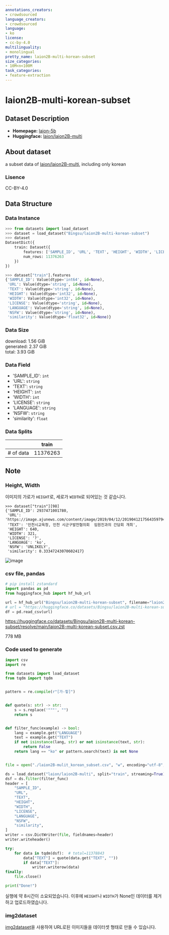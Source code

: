 ```yaml
---
annotations_creators:
- crowdsourced
language_creators:
- crowdsourced
language:
- ko
license:
- cc-by-4.0
multilinguality:
- monolingual
pretty_name: laion2B-multi-korean-subset
size_categories:
- 10M<n<100M
task_categories:
- feature-extraction
---
```

# laion2B-multi-korean-subset

## Dataset Description
- **Homepage:** [laion-5b](https://laion.ai/blog/laion-5b/)
- **Huggingface:** [laion/laion2B-multi](https://huggingface.co/datasets/laion/laion2B-multi)

## About dataset
a subset data of [laion/laion2B-multi](https://huggingface.co/datasets/laion/laion2B-multi), including only korean

### Lisence
CC-BY-4.0
## Data Structure

### Data Instance

```py
>>> from datasets import load_dataset
>>> dataset = load_dataset("Bingsu/laion2B-multi-korean-subset")
>>> dataset
DatasetDict({
    train: Dataset({
        features: ['SAMPLE_ID', 'URL', 'TEXT', 'HEIGHT', 'WIDTH', 'LICENSE', 'LANGUAGE', 'NSFW', 'similarity'],
        num_rows: 11376263
    })
})
```

```py
>>> dataset["train"].features
{'SAMPLE_ID': Value(dtype='int64', id=None),
 'URL': Value(dtype='string', id=None),
 'TEXT': Value(dtype='string', id=None),
 'HEIGHT': Value(dtype='int32', id=None),
 'WIDTH': Value(dtype='int32', id=None),
 'LICENSE': Value(dtype='string', id=None),
 'LANGUAGE': Value(dtype='string', id=None),
 'NSFW': Value(dtype='string', id=None),
 'similarity': Value(dtype='float32', id=None)}
```

### Data Size

download: 1.56 GiB<br>
generated: 2.37 GiB<br>
total: 3.93 GiB

### Data Field

- 'SAMPLE_ID': `int`
- 'URL': `string`
- 'TEXT': `string`
- 'HEIGHT': `int`
- 'WIDTH': `int`
- 'LICENSE': `string`
- 'LANGUAGE': `string`
- 'NSFW': `string`
- 'similarity': `float`

### Data Splits

|           |    train |
| --------- | -------- |
| # of data | 11376263 |


## Note

### Height, Width

이미지의 가로가 `HEIGHT`로, 세로가 `WIDTH`로 되어있는 것 같습니다.

```pycon
>>> dataset["train"][98]
{'SAMPLE_ID': 2937471001780,
 'URL': 'https://image.ajunews.com/content/image/2019/04/12/20190412175643597949.png',
 'TEXT': '인천시교육청, 인천 시군구발전협의회  임원진과의 간담회 개최',
 'HEIGHT': 640,
 'WIDTH': 321,
 'LICENSE': '?',
 'LANGUAGE': 'ko',
 'NSFW': 'UNLIKELY',
 'similarity': 0.33347243070602417}
```

![image](https://image.ajunews.com/content/image/2019/04/12/20190412175643597949.png)

### csv file, pandas

```py
# pip install zstandard
import pandas as pd
from huggingface_hub import hf_hub_url

url = hf_hub_url("Bingsu/laion2B-multi-korean-subset", filename="laion2B-multi-korean-subset.csv.zst", repo_type="dataset")
# url = "https://huggingface.co/datasets/Bingsu/laion2B-multi-korean-subset/resolve/main/laion2B-multi-korean-subset.csv.zst"
df = pd.read_csv(url)
```

<https://huggingface.co/datasets/Bingsu/laion2B-multi-korean-subset/resolve/main/laion2B-multi-korean-subset.csv.zst>

778 MB

### Code used to generate

```py
import csv
import re

from datasets import load_dataset
from tqdm import tqdm


pattern = re.compile(r"[가-힣]")


def quote(s: str) -> str:
    s = s.replace('"""', "")
    return s


def filter_func(example) -> bool:
    lang = example.get("LANGUAGE")
    text = example.get("TEXT")
    if not isinstance(lang, str) or not isinstance(text, str):
        return False
    return lang == "ko" or pattern.search(text) is not None


file = open("./laion2B-mulit_korean_subset.csv", "w", encoding="utf-8", newline="")

ds = load_dataset("laion/laion2B-multi", split="train", streaming=True)
dsf = ds.filter(filter_func)
header = [
    "SAMPLE_ID",
    "URL",
    "TEXT",
    "HEIGHT",
    "WIDTH",
    "LICENSE",
    "LANGUAGE",
    "NSFW",
    "similarity",
]
writer = csv.DictWriter(file, fieldnames=header)
writer.writeheader()

try:
    for data in tqdm(dsf):  # total=11378843
        data["TEXT"] = quote(data.get("TEXT", ""))
        if data["TEXT"]:
            writer.writerow(data)
finally:
    file.close()

print("Done!")
```

실행에 약 8시간이 소요되었습니다. 이후에 `HEIGHT`나 `WIDTH`가 None인 데이터를 제거하고 업로드하였습니다.

### img2dataset

[img2dataset](https://github.com/rom1504/img2dataset)을 사용하여 URL로된 이미지들을 데이터셋 형태로 만들 수 있습니다.
